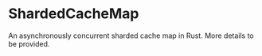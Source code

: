 # ShardedCacheMap
An asynchronously concurrent sharded cache map in Rust. More details to be provided.
